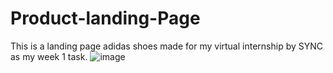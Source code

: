 # Product-landing-Page
This is a landing page adidas shoes  made for my virtual  internship by SYNC as my week 1 task.
![image](https://github.com/alvin-dotcom/Product-landing-Page/assets/113367440/94b6a1c8-4bb9-487e-825a-6ab173c6c70b)
